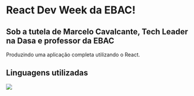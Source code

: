 # React Dev Week da EBAC!

## Sob a tutela de Marcelo Cavalcante, Tech Leader na Dasa e professor da EBAC

Produzindo uma aplicação completa utilizando o React.

## Linguagens utilizadas

<code><img src="https://img.shields.io/badge/JavaScript-323330?style=for-the-badge&logo=javascript&logoColor=F7DF1E" /> </code>
